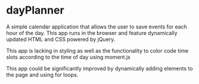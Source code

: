 # dayPlanner
A simple calendar application that allows the user to save events for each hour of the day. This app runs in the browser and feature dynamically updated HTML and CSS powered by jQuery.

This app is lacking in styling as well as the functionality to color code time slots according to the time of day using moment.js

This app could be significantly improved by dynamically adding elements to the page and using for loops.